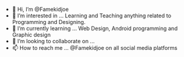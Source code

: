 - 👋 Hi, I’m @Famekidjoe
- 👀 I’m interested in ... Learning and Teaching anything related to Programming and Designing. 
- 🌱 I’m currently learning ... Web Design, Android programming and Graphic design
- 💞️ I’m looking to collaborate on ... 
- 📫 How to reach me ... @Famekidjoe on all social media platforms

<!---
Famekidjoe/Famekidjoe is a ✨ special ✨ repository because its `README.md` (this file) appears on your GitHub profile.
You can click the Preview link to take a look at your changes.
--->
